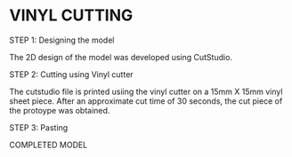 # VINYL CUTTING

STEP 1: Designing the model

The 2D design of the model was developed using CutStudio.

STEP 2: Cutting using Vinyl cutter

The cutstudio file is printed usiing the vinyl cutter on a 15mm X 15mm vinyl sheet piece. After an approximate cut 
time of 30 seconds, the cut piece of the protoype was obtained. 

STEP 3: Pasting

COMPLETED MODEL
